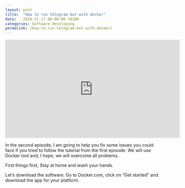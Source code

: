 ```yaml
---
layout: post
title:  "How to run telegram bot with docker"
date:   2020-11-17 00:00:00 +0100
categories: Software developing
permalink: /how-to-run-telegram-bot-with-docker/
---
```


<iframe width="560" height="315" src="https://www.youtube.com/embed/JgkKNpCFDDU" frameborder="0" allow="accelerometer; autoplay; clipboard-write; encrypted-media; gyroscope; picture-in-picture" allowfullscreen></iframe>

In the second episode, I am going to help you fix some issues you could face if you tried to follow the tutorial from the first episode. We will use Docker tool and, I hope,  we will overcome all problems.

First things first, Stay at home and wash your hands.

Let’s download the software. Go to Docker.com, click on “Get started” and download the app for your platform.